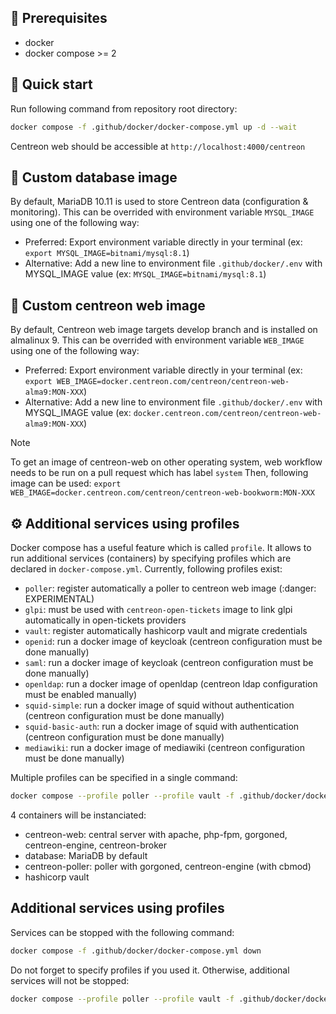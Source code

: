 

## :memo: Prerequisites

* docker
* docker compose >= 2

## :rocket: Quick start

Run following command from repository root directory:

```bash
docker compose -f .github/docker/docker-compose.yml up -d --wait
```

Centreon web should be accessible at `http://localhost:4000/centreon`

## :toolbox: Custom database image

By default, MariaDB 10.11 is used to store Centreon data (configuration & monitoring).
This can be overrided with environment variable `MYSQL_IMAGE` using one of the following way:
* Preferred: Export environment variable directly in your terminal (ex: `export MYSQL_IMAGE=bitnami/mysql:8.1`)
* Alternative: Add a new line to environment file `.github/docker/.env` with MYSQL_IMAGE value (ex: `MYSQL_IMAGE=bitnami/mysql:8.1`)


## :toolbox: Custom centreon web image

By default, Centreon web image targets develop branch and is installed on almalinux 9.
This can be overrided with environment variable `WEB_IMAGE` using one of the following way:
* Preferred: Export environment variable directly in your terminal (ex: `export WEB_IMAGE=docker.centreon.com/centreon/centreon-web-alma9:MON-XXX`)
* Alternative: Add a new line to environment file `.github/docker/.env` with MYSQL_IMAGE value (ex: `docker.centreon.com/centreon/centreon-web-alma9:MON-XXX`)

> [!NOTE]
> To get an image of centreon-web on other operating system, web workflow needs to be run on a pull request which has label `system`
> Then, following image can be used: `export WEB_IMAGE=docker.centreon.com/centreon/centreon-web-bookworm:MON-XXX`



## :gear: Additional services using profiles

Docker compose has a useful feature which is called `profile`.
It allows to run additional services (containers) by specifying profiles which are declared in `docker-compose.yml`.
Currently, following profiles exist:
* `poller`: register automatically a poller to centreon web image (:danger: EXPERIMENTAL)
* `glpi`: must be used with `centreon-open-tickets` image to link glpi automatically in open-tickets providers
* `vault`: register automatically hashicorp vault and migrate credentials
* `openid`: run a docker image of keycloak (centreon configuration must be done manually)
* `saml`: run a docker image of keycloak (centreon configuration must be done manually)
* `openldap`: run a docker image of openldap (centreon ldap configuration must be enabled manually)
* `squid-simple`: run a docker image of squid without authentication (centreon configuration must be done manually)
* `squid-basic-auth`: run a docker image of squid with authentication (centreon configuration must be done manually)
* `mediawiki`: run a docker image of mediawiki (centreon configuration must be done manually)

Multiple profiles can be specified in a single command:

```bash
docker compose --profile poller --profile vault -f .github/docker/docker-compose.yml up -d --wait
```

4 containers will be instanciated:
* centreon-web: central server with apache, php-fpm, gorgoned, centreon-engine, centreon-broker
* database: MariaDB by default
* centreon-poller: poller with gorgoned, centreon-engine (with cbmod)
* hashicorp vault


## Additional services using profiles

Services can be stopped with the following command:

```bash
docker compose -f .github/docker/docker-compose.yml down
```

Do not forget to specify profiles if you used it. Otherwise, additional services will not be stopped:

```bash
docker compose --profile poller --profile vault -f .github/docker/docker-compose.yml down
```
